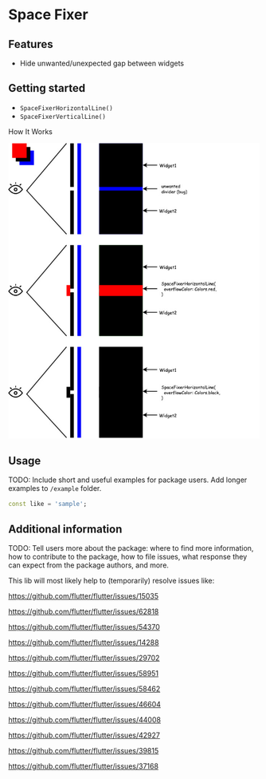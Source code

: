 <!--
This README describes the package. If you publish this package to pub.dev,
this README's contents appear on the landing page for your package.

For information about how to write a good package README, see the guide for
[writing package pages](https://dart.dev/guides/libraries/writing-package-pages).

For general information about developing packages, see the Dart guide for
[creating packages](https://dart.dev/guides/libraries/create-library-packages)
and the Flutter guide for
[developing packages and plugins](https://flutter.dev/developing-packages).
-->

# Space Fixer

## Features

- Hide unwanted/unexpected gap between widgets

## Getting started

- `SpaceFixerHorizontalLine()`
- `SpaceFixerVerticalLine()`

How It Works

![Screenshot How It Works](images/space_fixer.ss.jpg?raw=true "Screenshot How It Works")

## Usage

TODO: Include short and useful examples for package users. Add longer examples
to `/example` folder.

```dart
const like = 'sample';
```

## Additional information

TODO: Tell users more about the package: where to find more information, how to
contribute to the package, how to file issues, what response they can expect
from the package authors, and more.

This lib will most likely help to (temporarily) resolve issues like:

https://github.com/flutter/flutter/issues/15035

https://github.com/flutter/flutter/issues/62818

https://github.com/flutter/flutter/issues/54370

https://github.com/flutter/flutter/issues/14288

https://github.com/flutter/flutter/issues/29702

https://github.com/flutter/flutter/issues/58951

https://github.com/flutter/flutter/issues/58462

https://github.com/flutter/flutter/issues/46604

https://github.com/flutter/flutter/issues/44008

https://github.com/flutter/flutter/issues/42927

https://github.com/flutter/flutter/issues/39815

https://github.com/flutter/flutter/issues/37168
